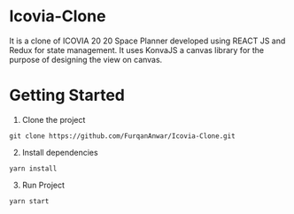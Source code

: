 # Icovia-Clone
It is a clone of ICOVIA 20 20 Space Planner developed using REACT JS and Redux for state management. It uses KonvaJS a canvas library for the purpose of designing the view on canvas.

# Getting Started
1. Clone the project
~~~
git clone https://github.com/FurqanAnwar/Icovia-Clone.git
~~~

2. Install dependencies
~~~
yarn install
~~~

3. Run Project
~~~
yarn start
~~~
